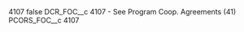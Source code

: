 <?xml version="1.0" encoding="UTF-8"?>
<CustomMetadata xmlns="http://soap.sforce.com/2006/04/metadata" xmlns:xsi="http://www.w3.org/2001/XMLSchema-instance" xmlns:xsd="http://www.w3.org/2001/XMLSchema">
    <label>4107</label>
    <protected>false</protected>
    <values>
        <field>DCR_FOC__c</field>
        <value xsi:type="xsd:string">4107 - See Program Coop. Agreements (41)</value>
    </values>
    <values>
        <field>PCORS_FOC__c</field>
        <value xsi:type="xsd:string">4107</value>
    </values>
</CustomMetadata>
